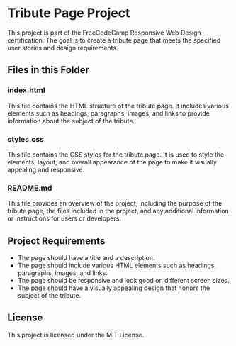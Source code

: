 # Tribute Page Project

This project is part of the FreeCodeCamp Responsive Web Design certification. The goal is to create a tribute page that meets the specified user stories and design requirements.

## Files in this Folder

### index.html
This file contains the HTML structure of the tribute page. It includes various elements such as headings, paragraphs, images, and links to provide information about the subject of the tribute.

### styles.css
This file contains the CSS styles for the tribute page. It is used to style the elements, layout, and overall appearance of the page to make it visually appealing and responsive.

### README.md
This file provides an overview of the project, including the purpose of the tribute page, the files included in the project, and any additional information or instructions for users or developers.

## Project Requirements

- The page should have a title and a description.
- The page should include various HTML elements such as headings, paragraphs, images, and links.
- The page should be responsive and look good on different screen sizes.
- The page should have a visually appealing design that honors the subject of the tribute.

## License

This project is licensed under the MIT License.

